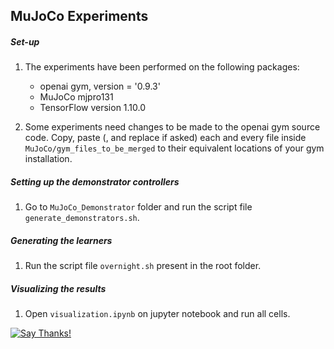 ## MuJoCo Experiments

##### Set-up
1. The experiments have been performed on the following packages:
	- openai gym, version = '0.9.3'
	- MuJoCo mjpro131
	- TensorFlow version 1.10.0

2. Some experiments need changes to be made to the openai gym source code. Copy, paste (, and replace if asked) each and every file inside `MuJoCo/gym_files_to_be_merged` to their equivalent locations of your gym installation.

##### Setting up the demonstrator controllers
1. Go to `MuJoCo_Demonstrator` folder and run the script file `generate_demonstrators.sh`.

##### Generating the learners
1. Run the script file `overnight.sh` present in the root folder.

##### Visualizing the results
1. Open `visualization.ipynb` on jupyter notebook and run all cells.  

[![Say Thanks!](https://img.shields.io/badge/Say%20Thanks-!-1EAEDB.svg)](https://saythanks.io/to/sanjaythakur)

